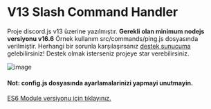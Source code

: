 # V13 Slash Command Handler
Proje discord.js v13 üzerine yazılmıştır. **Gerekli olan minimum nodejs versiyonu v16.6** Örnek kullanım src/commands/ping.js dosyasında verilmiştir. Herhangi bir sorunla karşılaşırsanız [destek sunucuma](https://discord.gg/u6CcYxDchB) gelebilirsiniz!
Destek olmak isterseniz projeye star verebilirsiniz.
 
![image](https://user-images.githubusercontent.com/63320170/175336722-373eaf92-1454-4bce-b97c-e8a629c2628e.png)

#### Not: config.js dosyasında ayarlamalarinizi yapmayi unutmayin.
[ES6 Module versiyonu için tıklayınız.](https://github.com/memte/v13-slash-command-handler/tree/es6)
